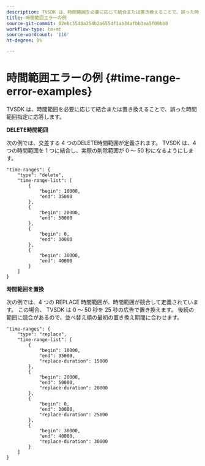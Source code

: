 ```yaml
---
description: TVSDK は、時間範囲を必要に応じて結合または置き換えることで、誤った時間範囲指定に応答します。
title: 時間範囲エラーの例
source-git-commit: 02ebc3548a254b2a6554f1ab34afbb3ea5f09bb8
workflow-type: tm+mt
source-wordcount: '116'
ht-degree: 0%

---
```


# 時間範囲エラーの例 {#time-range-error-examples}

TVSDK は、時間範囲を必要に応じて結合または置き換えることで、誤った時間範囲指定に応答します。

**DELETE時間範囲**

次の例では、交差する 4 つのDELETE時間範囲が定義されます。 TVSDK は、4 つの時間範囲を 1 つに結合し、実際の削除範囲が 0 ～ 50 秒になるようにします。

```
"time-ranges": {
    "type": "delete",
    "time-range-list": [
        {
            "begin": 10000,
            "end": 35000
        },
        {
            "begin": 20000,
            "end": 50000
        },
        {
            "begin": 0,
            "end": 30000
        },
        {
            "begin": 30000,
            "end": 40000
        }
    ]
}
```

**時間範囲を置換**

次の例では、4 つの REPLACE 時間範囲が、時間範囲が競合して定義されています。 この場合、 TVSDK は 0 ～ 50 秒を 25 秒の広告で置き換えます。 後続の範囲に競合があるので、並べ替え順の最初の置き換え期間に合わせます。

```
"time-ranges": {
    "type": "replace",
    "time-range-list": [
        {
            "begin": 10000,
            "end": 35000,
            "replace-duration": 15000
        },
        {
            "begin": 20000,
            "end": 50000,
            "replace-duration": 20000
        },
        {
            "begin": 0,
            "end": 30000,
            "replace-duration": 25000
        },
        {
            "begin": 30000,
            "end": 40000,
            "replace-duration": 30000
        }
    ]
}
```

